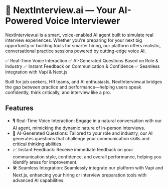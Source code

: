 # 🔹 NextInterview.ai — Your AI-Powered Voice Interviewer
NextInterview.ai is a smart, voice-enabled AI agent built to simulate real interview experiences. Whether you're preparing for your next big opportunity or building tools for smarter hiring, our platform offers realistic, conversational practice sessions powered by cutting-edge voice AI.

✅ Real-Time Voice Interaction
✅ AI-Generated Questions Based on Role & Industry
✅ Instant Feedback on Communication & Confidence
✅ Seamless Integration with Vapi & Next.js

Built for job seekers, HR teams, and AI enthusiasts, NextInterview.ai bridges the gap between practice and performance—helping users speak confidently, think critically, and interview like a pro.

## Features

- 🎙️ Real-Time Voice Interaction: Engage in a natural conversation with our AI agent, mimicking the dynamic nature of in-person interviews.
- 📝 AI-Generated Questions: Tailored to your role and industry, our AI generates questions that challenge your communication skills and critical thinking abilities.
- 📈 Instant Feedback: Receive immediate feedback on your communication style, confidence, and overall performance, helping you identify areas for improvement.
- 🛠️ Seamless Integration: Seamlessly integrate our platform with Vapi and Next.js, enhancing your hiring or interview preparation tools with advanced AI capabilities.